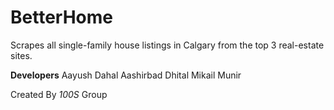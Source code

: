# BetterHome
Scrapes all single-family house listings in Calgary from the top 3 real-estate sites.

**Developers**
Aayush Dahal
Aashirbad Dhital
Mikail Munir

Created By _100S_ Group

